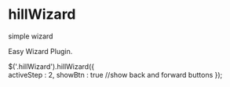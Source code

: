 # hillWizard
simple wizard

Easy Wizard Plugin.


$('.hillWizard').hillWizard({  
        activeStep : 2,
        showBtn : true  //show back and forward buttons
});
